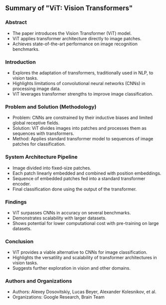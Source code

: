 ## Summary of "ViT: Vision Transformers"

### Abstract
- The paper introduces the Vision Transformer (ViT) model.
- ViT applies transformer architecture directly to image patches.
- Achieves state-of-the-art performance on image recognition benchmarks.

### Introduction
- Explores the adaptation of transformers, traditionally used in NLP, to vision tasks.
- Highlights limitations of convolutional neural networks (CNNs) in processing image data.
- ViT leverages transformer strengths to improve image classification.

### Problem and Solution (Methodology)
- Problem: CNNs are constrained by their inductive biases and limited global receptive fields.
- Solution: ViT divides images into patches and processes them as sequences with transformers.
- Method: Applies standard transformer model to sequences of image patches for classification.

### System Architecture Pipeline
- Image divided into fixed-size patches.
- Each patch linearly embedded and combined with position embeddings.
- Sequence of embedded patches fed into a standard transformer encoder.
- Final classification done using the output of the transformer.

### Findings
- ViT surpasses CNNs in accuracy on several benchmarks.
- Demonstrates scalability with larger datasets.
- Shows potential for lower computational cost with pre-training on large datasets.

### Conclusion
- ViT provides a viable alternative to CNNs for image classification.
- Highlights the versatility and scalability of transformer architectures in vision tasks.
- Suggests further exploration in vision and other domains.

### Authors and Organizations
- Authors: Alexey Dosovitskiy, Lucas Beyer, Alexander Kolesnikov, et al.
- Organizations: Google Research, Brain Team